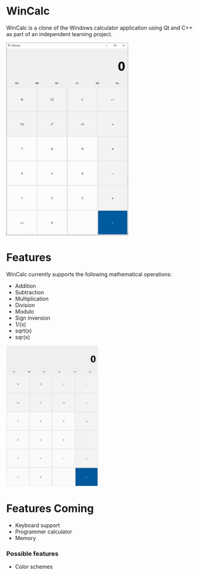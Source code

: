 # WinCalc
WinCalc is a clone of the Windows calculator application using Qt and C++ as part of an independent learning project.

<img src="assets/demo.png" alt="Demo image" width="324" height="512"/>

# Features
WinCalc currently supports the following mathematical operations:
<ul>
 <li>Addition</li>
 <li>Subtraction</li>
 <li>Multiplication</li>
 <li>Division</li>
 <li>Modulo</li>
 <li>Sign inversion</li>
 <li>1/(x)</li>
 <li>sqrt(x)</li>
 <li>sqr(x)</li>
</ul>

![Demo gif](assets/demo.gif)

# Features Coming
<ul>
 <li>Keyboard support</li>
 <li>Programmer calculator</li>
 <li>Memory</li>
</ul>

### Possible features
<ul>
 <li>Color schemes</li>
</ul>
